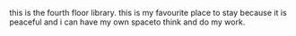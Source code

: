this is the fourth floor library. this is my favourite place to stay because it is peaceful and i can have my own spaceto think and do my work. 